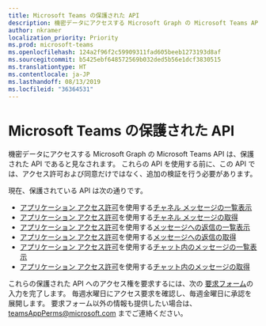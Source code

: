 ```yaml
---
title: Microsoft Teams の保護された API
description: 機密データにアクセスする Microsoft Graph の Microsoft Teams API は、保護された API であると見なされます。
author: nkramer
localization_priority: Priority
ms.prod: microsoft-teams
ms.openlocfilehash: 124a2f96f2c59909311fad605beeb1273193d8af
ms.sourcegitcommit: b5425ebf648572569b032ded5b56e1dcf3830515
ms.translationtype: HT
ms.contentlocale: ja-JP
ms.lasthandoff: 08/13/2019
ms.locfileid: "36364531"
---
```

# <a name="protected-apis-in-microsoft-teams"></a>Microsoft Teams の保護された API

機密データにアクセスする Microsoft Graph の Microsoft Teams API は、保護された API であると見なされます。 これらの API を使用する前に、この API では、アクセス許可および同意だけではなく、追加の検証を行う必要があります。

現在、保護されている API は次の通りです。
* [アプリケーション アクセス許可](auth/auth-concepts.md#microsoft-graph-permissions)を使用する[チャネル メッセージの一覧表示](/graph/api/channel-list-messages?view=graph-rest-beta) 
* [アプリケーション アクセス許可](auth/auth-concepts.md#microsoft-graph-permissions)を使用する[チャネル メッセージの取得](/graph/api/channel-get-message?view=graph-rest-beta)
* [アプリケーション アクセス許可](auth/auth-concepts.md#microsoft-graph-permissions)を使用する[メッセージへの返信の一覧表示](/graph/api/channel-list-messagereplies?view=graph-rest-beta)
* [アプリケーション アクセス許可](auth/auth-concepts.md#microsoft-graph-permissions)を使用する[メッセージへの返信の取得](/graph/api/channel-get-messagereply?view=graph-rest-beta)
* [アプリケーション アクセス許可](auth/auth-concepts.md#microsoft-graph-permissions)を使用する[チャット内のメッセージの一覧表示](/graph/api/chatmessage-list?view=graph-rest-beta) 
* [アプリケーション アクセス許可](auth/auth-concepts.md#microsoft-graph-permissions)を使用する[チャット内のメッセージの取得](/graph/api/chatmessage-get?view=graph-rest-beta) 

これらの保護された API へのアクセス権を要求するには、次の [要求フォーム](http://aka.ms/teamsgraph/requestaccess)の入力を完了します。 毎週水曜日にアクセス要求を確認し、毎週金曜日に承認を展開します。
要求フォーム以外の情報も提供したい場合は、[teamsAppPerms@microsoft.com](mailto:teamsAppPerms@microsoft.com) までご連絡ください。
